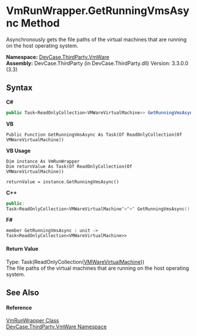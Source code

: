 # VmRunWrapper.GetRunningVmsAsync Method 
 

Asynchronously gets the file paths of the virtual machines that are running on the host operating system.

**Namespace:**&nbsp;<a href="N_DevCase_ThirdParty_VmWare">DevCase.ThirdParty.VmWare</a><br />**Assembly:**&nbsp;DevCase.ThirdParty (in DevCase.ThirdParty.dll) Version: 3.3.0.0 (3.3)

## Syntax

**C#**<br />
``` C#
public Task<ReadOnlyCollection<VMWareVirtualMachine>> GetRunningVmsAsync()
```

**VB**<br />
``` VB
Public Function GetRunningVmsAsync As Task(Of ReadOnlyCollection(Of VMWareVirtualMachine))
```

**VB Usage**<br />
``` VB Usage
Dim instance As VmRunWrapper
Dim returnValue As Task(Of ReadOnlyCollection(Of VMWareVirtualMachine))

returnValue = instance.GetRunningVmsAsync()
```

**C++**<br />
``` C++
public:
Task<ReadOnlyCollection<VMWareVirtualMachine^>^>^ GetRunningVmsAsync()
```

**F#**<br />
``` F#
member GetRunningVmsAsync : unit -> Task<ReadOnlyCollection<VMWareVirtualMachine>> 

```


#### Return Value
Type: Task(ReadOnlyCollection(<a href="T_DevCase_ThirdParty_VmWare_VMWareVirtualMachine">VMWareVirtualMachine</a>))<br />The file paths of the virtual machines that are running on the host operating system.

## See Also


#### Reference
<a href="T_DevCase_ThirdParty_VmWare_VmRunWrapper">VmRunWrapper Class</a><br /><a href="N_DevCase_ThirdParty_VmWare">DevCase.ThirdParty.VmWare Namespace</a><br />